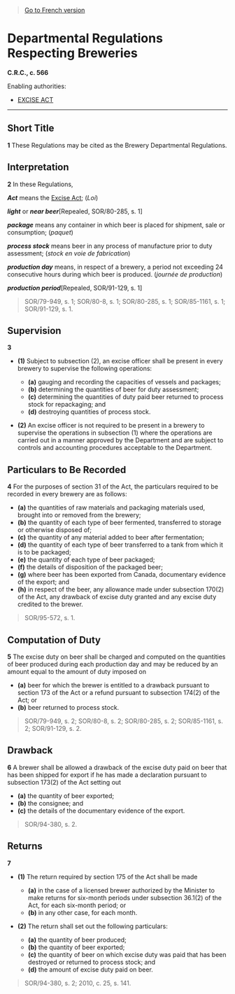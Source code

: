 > [Go to French version](/fr/Règlements/Codification%20des%20règlements%20du%20Canada/501-600/C.R.C.,%20ch.%20566.md)

# Departmental Regulations Respecting Breweries

**C.R.C., c. 566**

Enabling authorities: 
- [EXCISE ACT](/en/Acts/Revised%20Statutes%20of%20Canada/E/E-14.md)

----------



## Short Title


**1** These Regulations may be cited as the Brewery Departmental Regulations.




## Interpretation


**2** In these Regulations,

***Act*** means the [Excise Act](/en/Acts/Revised%20Statutes%20of%20Canada/E/E-14.md); (*Loi*)

***light*** or ***near beer***[Repealed, SOR/80-285, s. 1]

***package*** means any container in which beer is placed for shipment, sale or consumption; (*paquet*)

***process stock*** means beer in any process of manufacture prior to duty assessment; (*stock en voie de fabrication*)

***production day*** means, in respect of a brewery, a period not exceeding 24 consecutive hours during which beer is produced. (*journée de production*) 

***production period***[Repealed, SOR/91-129, s. 1]
> SOR/79-949, s. 1; SOR/80-8, s. 1; SOR/80-285, s. 1; SOR/85-1161, s. 1; SOR/91-129, s. 1.





## Supervision


**3** 

- **(1)** Subject to subsection (2), an excise officer shall be present in every brewery to supervise the following operations:
	- **(a)** gauging and recording the capacities of vessels and packages;
	- **(b)** determining the quantities of beer for duty assessment;
	- **(c)** determining the quantities of duty paid beer returned to process stock for repackaging; and
	- **(d)** destroying quantities of process stock.

- **(2)** An excise officer is not required to be present in a brewery to supervise the operations in subsection (1) where the operations are carried out in a manner approved by the Department and are subject to controls and accounting procedures acceptable to the Department.




## Particulars to Be Recorded


**4** For the purposes of section 31 of the Act, the particulars required to be recorded in every brewery are as follows:
- **(a)** the quantities of raw materials and packaging materials used, brought into or removed from the brewery;
- **(b)** the quantity of each type of beer fermented, transferred to storage or otherwise disposed of;
- **(c)** the quantity of any material added to beer after fermentation;
- **(d)** the quantity of each type of beer transferred to a tank from which it is to be packaged;
- **(e)** the quantity of each type of beer packaged;
- **(f)** the details of disposition of the packaged beer;
- **(g)** where beer has been exported from Canada, documentary evidence of the export; and
- **(h)** in respect of the beer, any allowance made under subsection 170(2) of the Act, any drawback of excise duty granted and any excise duty credited to the brewer.
> SOR/95-572, s. 1.





## Computation of Duty


**5** The excise duty on beer shall be charged and computed on the quantities of beer produced during each production day and may be reduced by an amount equal to the amount of duty imposed on
- **(a)** beer for which the brewer is entitled to a drawback pursuant to section 173 of the Act or a refund pursuant to subsection 174(2) of the Act; or
- **(b)** beer returned to process stock.
> SOR/79-949, s. 2; SOR/80-8, s. 2; SOR/80-285, s. 2; SOR/85-1161, s. 2; SOR/91-129, s. 2.





## Drawback


**6** A brewer shall be allowed a drawback of the excise duty paid on beer that has been shipped for export if he has made a declaration pursuant to subsection 173(2) of the Act setting out
- **(a)** the quantity of beer exported;
- **(b)** the consignee; and
- **(c)** the details of the documentary evidence of the export.
> SOR/94-380, s. 2.





## Returns


**7** 

- **(1)** The return required by section 175 of the Act shall be made
	- **(a)** in the case of a licensed brewer authorized by the Minister to make returns for six-month periods under subsection 36.1(2) of the Act, for each six-month period; or
	- **(b)** in any other case, for each month.

- **(2)** The return shall set out the following particulars:
	- **(a)** the quantity of beer produced;
	- **(b)** the quantity of beer exported;
	- **(c)** the quantity of beer on which excise duty was paid that has been destroyed or returned to process stock; and
	- **(d)** the amount of excise duty paid on beer.
> SOR/94-380, s. 2; 2010, c. 25, s. 141.



